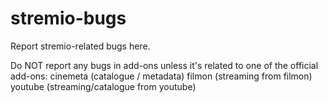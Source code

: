 # stremio-bugs

Report stremio-related bugs here.

Do NOT report any bugs in add-ons unless it's related to one of the official add-ons:
cinemeta (catalogue / metadata)
filmon (streaming from filmon)
youtube (streaming/catalogue from youtube)
